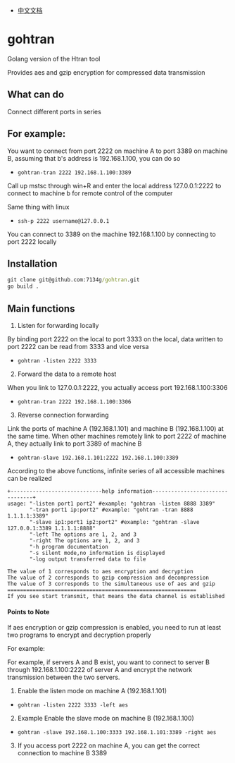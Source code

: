 - [中文文档](https://github.com/7134g/gohtran/blob/main/README_cn.md)

# gohtran
Golang version of the Htran tool

Provides aes and gzip encryption for compressed data transmission

## What can do
Connect different ports in series

## For example:
You want to connect from port 2222 on machine A to port 3389 on machine B, assuming that b's address is 192.168.1.100, you can do so

- `gohtran-tran 2222 192.168.1.100:3389`

Call up mstsc through win+R and enter the local address 127.0.0.1:2222 to connect to machine b for remote control of the computer

Same thing with linux

- `ssh-p 2222 username@127.0.0.1`

You can connect to 3389 on the machine 192.168.1.100 by connecting to port 2222 locally

## Installation
```bat
git clone git@github.com:7134g/gohtran.git
go build .
```

## Main functions
1. Listen for forwarding locally

By binding port 2222 on the local to port 3333 on the local, data written to port 2222 can be read from 3333 and vice versa
- `gohtran -listen 2222 3333`
2. Forward the data to a remote host

When you link to 127.0.0.1:2222, you actually access port 192.168.1.100:3306
- `gohtran-tran 2222 192.168.1.100:3306`
3. Reverse connection forwarding

Link the ports of machine A (192.168.1.101) and machine B (192.168.1.100) at the same time.
When other machines remotely link to port 2222 of machine A, they actually link to port 3389 of machine B
- `gohtran-slave 192.168.1.101:2222 192.168.1.100:3389`


According to the above functions, infinite series of all accessible machines can be realized

```text
+-----------------------------help information--------------------------------+
usage: "-listen port1 port2" #example: "gohtran -listen 8888 3389"
       "-tran port1 ip:port2" #example: "gohtran -tran 8888 1.1.1.1:3389"
       "-slave ip1:port1 ip2:port2" #example: "gohtran -slave 127.0.0.1:3389 1.1.1.1:8888"
       "-left The options are 1, 2, and 3
       "-right The options are 1, 2, and 3
       "-h program documentation
       "-s silent mode,no information is displayed
       "-log output transferred data to file
       
The value of 1 corresponds to aes encryption and decryption
The value of 2 corresponds to gzip compression and decompression
The value of 3 corresponds to the simultaneous use of aes and gzip
============================================================
If you see start transmit, that means the data channel is established

```


#### Points to Note
If aes encryption or gzip compression is enabled, you need to run at least two programs to encrypt and decryption properly

For example:

For example, if servers A and B exist, you want to connect to server B through 192.168.1.100:2222 of server A and encrypt the network transmission between the two servers.

1. Enable the listen mode on machine A (192.168.1.101)
- `gohtran -listen 2222 3333 -left aes`

2. Example Enable the slave mode on machine B (192.168.1.100)
- `gohtran -slave 192.168.1.100:3333 192.168.1.101:3389 -right aes`

3. If you access port 2222 on machine A, you can get the correct connection to machine B 3389
   
